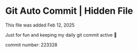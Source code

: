 # Git Auto Commit | Hidden File

This file was added Feb 12, 2025

Just for fun and keeping my daily git commit active 🤪

commit number: 223328
